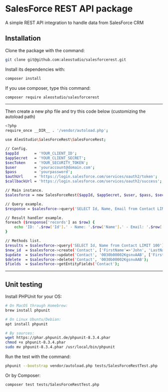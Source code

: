 # SalesForce REST API package

A simple REST API integration to handle data from SalesForce CRM 

## Installation

Clone the package with the command:
```sh
git clone git@github.com:aleostudio/salesforcerest.git
```
Install its dependencies with:
```sh
composer install
```
If you use composer, type this command:
```sh
composer require aleostudio/salesforcerest
```
---
Then create a new php file and try this code below (customizing the autoload path)
```sh
<?php
require_once __DIR__ . '/vendor/autoload.php';

use AleoStudio\SalesForceRest\SalesForceRest;

// Config.
$appId       = 'YOUR_CLIENT_ID';
$appSecret   = 'YOUR_CLIENT_SECRET';
$secToken    = 'YOUR_SECURITY_TOKEN';
$user        = 'youraccount@domain.com';
$pass        = 'yourpassword';
$authUrl     = 'https://login.salesforce.com/services/oauth2/token';
$callbackUrl = 'https://login.salesforce.com/services/oauth2/success';

// Main instance.
$salesforce = new SalesForceRest($appId, $appSecret, $user, $pass, $secToken, $authUrl, $callbackUrl);

// Query example.
$response = $salesforce->query('SELECT Id, Name, Email from Contact LIMIT 100');

// Result handler example.
foreach ($response['records'] as $row) {
    echo 'ID: '.$row['Id'].' - Name: '.$row['Name'].' - Email: '.$row['Email'].'<br/>';
}

// Methods list.
$results = $salesforce->query('SELECT Id, Name from Contact LIMIT 100');
$new_id  = $salesforce->create('Contact', ['FirstName'=>'John', 'LastName'=>'Doe', 'Email'=>'john.doe@domain.com']);
$update  = $salesforce->update('Contact', '0030b00002KgsnvAAB', ['FirstName'=>'Johnnnnn', 'LastName'=>'Doeeee', 'Title'=>null]);
$delete  = $salesforce->delete('Contact', '0030b00002KgsnvAAB');
$fields  = $salesforce->getEntityFields('Contact');

```
---
## Unit testing

Install PHPUnit for your OS:
```sh
# On MacOS through Homebrew:
brew install phpunit

# On Linux Ubuntu/Debian:
apt install phpunit

# By sources:
wget https://phar.phpunit.de/phpunit-8.3.4.phar
chmod +x phpunit-8.3.4.phar
sudo mv phpunit-8.3.4.phar /usr/local/bin/phpunit  
```
Run the test with the command:
```sh
phpunit --bootstrap vendor/autoload.php tests/SalesForceRestTest.php 
```
Or by Composer:
```sh
composer test tests/SalesForceRestTest.php
```